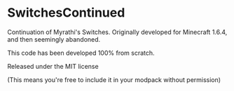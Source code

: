 # SwitchesContinued
Continuation of Myrathi's Switches. Originally developed for Minecraft 1.6.4, and then seemingly abandoned.

This code has been developed 100% from scratch.

Released under the MIT license

(This means you're free to include it in your modpack without permission)

